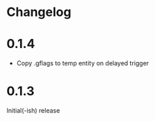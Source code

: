 # Changelog

# 0.1.4

* Copy .gflags to temp entity on delayed trigger

# 0.1.3

 Initial(-ish) release

